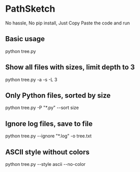 # PathSketch
No hassle, No pip install, Just Copy Paste the code and run
## Basic usage
python tree.py

## Show all files with sizes, limit depth to 3
python tree.py -a -s -L 3

## Only Python files, sorted by size
python tree.py -P "*.py" --sort size

## Ignore log files, save to file
python tree.py --ignore "*.log" -o tree.txt

## ASCII style without colors
python tree.py --style ascii --no-color